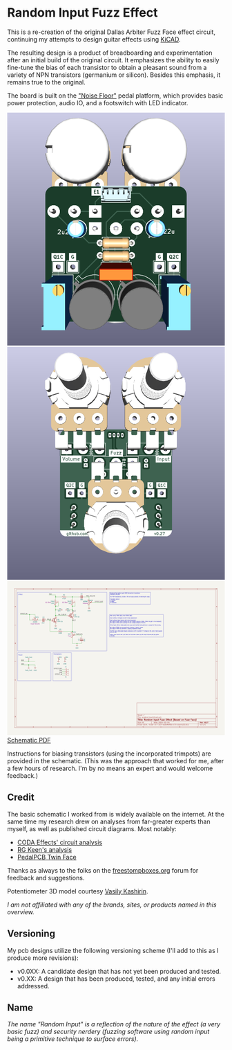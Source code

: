 # Random Input Fuzz Effect

This is a re-creation of the original Dallas Arbiter Fuzz Face effect circuit, continuing my attempts to design guitar effects using [KiCAD](https://www.kicad.org/).

The resulting design is a product of breadboarding and experimentation after an initial build of the original circuit. It emphasizes the ability to easily fine-tune the bias of each transistor to obtain a pleasant sound from a variety of NPN transistors (germanium or silicon). Besides this emphasis, it remains true to the original.

The board is built on the ["Noise Floor"](https://github.com/whbeers/noise_floor) pedal platform, which provides basic power protection, audio IO, and a footswitch with LED indicator.

![Front render](renders/front.png)
![Back render](renders/back.png)
![Schematic SVG](schematics/random_input-latest.svg)
[Schematic PDF](schematics/random_input-latest.pdf)

Instructions for biasing transistors (using the incorporated trimpots) are provided in the schematic. (This was the approach that worked for me, after a few hours of research. I'm by no means an expert and would welcome feedback.)

## Credit
The basic schematic I worked from is widely available on the internet. At the same time my research drew on analyses from far-greater experts than myself, as well as published circuit diagrams. Most notably:
 - [CODA Effects' circuit analysis](https://www.coda-effects.com/p/circuit-analysis-fuzz-face.html)
 - [RG Keen's analysis](http://www.geofex.com/article_folders/fuzzface/fffram.htm)
 - [PedalPCB Twin Face](https://www.pedalpcb.com/product/twinface/)

Thanks as always to the folks on the [freestompboxes.org](https://www.freestompboxes.org/) forum for feedback and suggestions.

Potentiometer 3D model courtesy [Vasily Kashirin](https://grabcad.com/vasily.kashirin-1).

*I am not affiliated with any of the brands, sites, or products named in this overview.*

## Versioning

My pcb designs utilize the following versioning scheme (I'll add to this as I produce more revisions):
 - v0.0XX: A candidate design that has not yet been produced and tested.
 - v0.XX: A design that has been produced, tested, and any initial errors addressed.

## Name
*The name "Random Input" is a reflection of the nature of the effect (a very basic fuzz) and security nerdery (fuzzing software using random input being a primitive technique to surface errors).*
